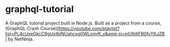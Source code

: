 # graphql-tutorial
A GraphQL tutorial project built in Node.js. Built as a project from a course, (GraphQL Crash Course)[https://youtube.com/playlist?list=PL4cUxeGkcC9gUxtblNUahcsg0WLxmrK_y&amp;si=ejU9djFB0fvYKJZB] by NetNinja.
